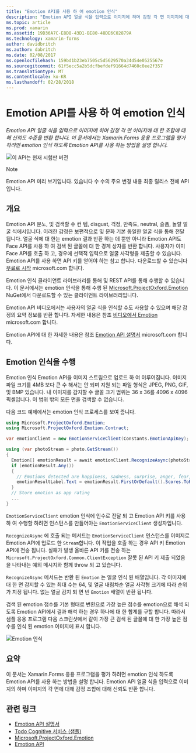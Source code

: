 ```yaml
---
title: "Emotion API를 사용 하 여 emotion 인식"
description: "Emotion API 얼굴 식을 입력으로 이미지에 하며 감정 각 면 이미지에 대 한 조합에 대해 신뢰도 수준을 반환 합니다. 이 문서에서는 Xamarin.Forms 응용 프로그램을 평가 하려면 emotion 인식 하도록 Emotion API를 사용 하는 방법을 설명 합니다."
ms.topic: article
ms.prod: xamarin
ms.assetid: 19D36A7C-E8D8-43D1-BE80-48DE6C02879A
ms.technology: xamarin-forms
author: davidbritch
ms.author: dabritch
ms.date: 02/08/2017
ms.openlocfilehash: 159bd1b23eb7505c5d5629570a34d54e0525567e
ms.sourcegitcommit: 61f5ecc5a2b5dcfbefdef91664d7460c0ee2f357
ms.translationtype: MT
ms.contentlocale: ko-KR
ms.lasthandoff: 02/28/2018
---
```

# <a name="emotion-recognition-using-the-emotion-api"></a>Emotion API를 사용 하 여 emotion 인식

_Emotion API 얼굴 식을 입력으로 이미지에 하며 감정 각 면 이미지에 대 한 조합에 대해 신뢰도 수준을 반환 합니다. 이 문서에서는 Xamarin.Forms 응용 프로그램을 평가 하려면 emotion 인식 하도록 Emotion API를 사용 하는 방법을 설명 합니다._

![](~/media/shared/preview.png "이 API는 현재 시험판 버전")

> [!NOTE]
> Emotion API 미리 보기입니다. 있습니다 수 수의 주요 변경 내용 최종 릴리스 전에 API입니다.

## <a name="overview"></a>개요

Emotion API 분노, 및 검색할 수 컨 템, disgust, 걱정, 만족도, neutral, 슬픔, 놀랄 얼굴 식에서입니다. 이러한 감정은 보편적으로 및 문화 기본 동일한 얼굴 식을 통해 전달 됩니다. 얼굴 식에 대 한는 emotion 결과 반환 하는 데 뿐만 아니라 Emotion API도 Face API를 사용 하 여 검색 된 글꼴에 대 한 경계 상자를 반환 합니다. 사용자가 이미 Face API를 호출 하 고, 경우에 선택적 입력으로 얼굴 사각형을 제출할 수 있습니다. Emotion API를 사용 하면 API 키를 얻어야 하는 참고 합니다. 다운로드할 수 있습니다 [무료로 시작](https://www.microsoft.com/cognitive-services/sign-up) microsoft.com 합니다.

Emotion 인식 클라이언트 라이브러리를 통해 및 REST API를 통해 수행할 수 있습니다. 이 문서에서는 emotion 인식을 통해 수행 된 [Microsoft.ProjectOxford.Emotion](https://www.nuget.org/packages/Microsoft.ProjectOxford.Emotion/) NuGet에서 다운로드할 수 있는 클라이언트 라이브러리입니다.

Emotion API 비디오에서는 사용자의 얼굴 식을 인식할 수도 사용할 수 있으며 해당 감정의 요약 정보를 반환 합니다. 자세한 내용은 참조 [비디오에서 Emotion](https://www.microsoft.com/cognitive-services/emotion-api/documentation#emotion-in-video) microsoft.com 합니다.

Emotion API에 대 한 자세한 내용은 참조 [Emotion API 설명서](https://www.microsoft.com/cognitive-services/emotion-api/documentation) microsoft.com 합니다.

## <a name="performing-emotion-recognition"></a>Emotion 인식을 수행

Emotion 인식 Emotion API을 이미지 스트림으로 업로드 하 여 이루어집니다. 이미지 파일 크기를 4MB 보다 큰 수 해서는 안 되며 지원 되는 파일 형식은 JPEG, PNG, GIF, 및 BMP 있습니다. 내 이미지를 감지할 수 글꼴 크기 범위는 36 x 36를 4096 x 4096 픽셀입니다. 이 범위 밖의 모든 면을 검색할 수 없습니다.

다음 코드 예제에서는 emotion 인식 프로세스를 보여 줍니다.

```csharp
using Microsoft.ProjectOxford.Emotion;
using Microsoft.ProjectOxford.Emotion.Contract;

var emotionClient = new EmotionServiceClient(Constants.EmotionApiKey);

using (var photoStream = photo.GetStream())
{
  Emotion[] emotionResult = await emotionClient.RecognizeAsync(photoStream);
  if (emotionResult.Any())
  {
    // Emotions detected are happiness, sadness, surprise, anger, fear, contempt, disgust, or neutral.
    emotionResultLabel.Text = emotionResult.FirstOrDefault().Scores.ToRankedList().FirstOrDefault().Key;
  }
  // Store emotion as app rating
  ...
}
```

`EmotionServiceClient` emotion 인식에 인수로 전달 되 고 Emotion API 키를 사용 하 여 수행할 하려면 인스턴스를 만들어야는 `EmotionServiceClient` 생성자입니다.

`RecognizeAsync` 에 호출 되는 메서드는 `EmotionServiceClient` 인스턴스를 이미지로 Emotion API에 업로드 한 `Stream`합니다. 이 작업을 호출 하는 경우 API 키 Emotion API에 전송 됩니다. 실패가 발생 올바른 API 키를 전송 하는 `Microsoft.ProjectOxford.Common.ClientException` 잘못 된 API 키 제출 되었음을 나타내는 예외 메시지와 함께 throw 되 고 있습니다.

`RecognizeAsync` 메서드는 반환 된 `Emotion` 는 얼굴 인식 된 배열입니다. 각 이미지에 대 한 면 감지할 수 있는 최대 수는 64, 및 얼굴 내림차순 얼굴 사각형 크기에 따라 순위가 지정 됩니다. 없는 얼굴 감지 되 면 빈 `Emotion` 배열이 반환 됩니다.

검색 된 emotion 점수를 기본 형태로 변환으로 가장 높은 점수를 emotion으로 해석 되도록 Emotion API에서 결과 해석 하는 경우 하나에 대 한 합계를 구할 합니다. 따라서 샘플 응용 프로그램 다음 스크린샷에서 같이 가장 큰 검색 된 글꼴에 대 한 가장 높은 점수를 인식 된 emotion 이미지에 표시 합니다.

![](emotion-recognition-images/emotion-recognition.png "Emotion 인식")

## <a name="summary"></a>요약

이 문서는 Xamarin.Forms 응용 프로그램을 평가 하려면 emotion 인식 하도록 Emotion API를 사용 하는 방법을 설명 합니다. Emotion API 얼굴 식을 입력으로 이미지의 하며 이미지의 각 면에 대해 감정 조합에 대해 신뢰도 반환 합니다.


## <a name="related-links"></a>관련 링크

- [Emotion API 설명서](https://www.microsoft.com/cognitive-services/emotion-api/documentation)
- [Todo Cognitive 서비스 (샘플)](https://developer.xamarin.com/samples/xamarin-forms/WebServices/TodoCognitiveServices/)
- [Microsoft.ProjectOxford.Emotion](https://www.nuget.org/packages/Microsoft.ProjectOxford.Emotion/)
- [Emotion API](https://dev.projectoxford.ai/docs/services/5639d931ca73072154c1ce89/operations/563b31ea778daf121cc3a5fa)
